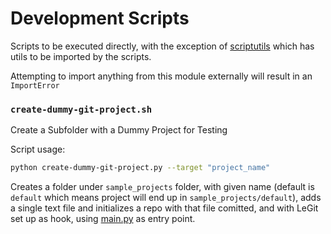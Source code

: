 # Development Scripts

Scripts to be executed directly, with the exception of [scriptutils](./scriptutils) which has utils to be imported by the scripts.

Attempting to import anything from this module externally will result in an `ImportError`

### `create-dummy-git-project.sh`

Create a Subfolder with a Dummy Project for Testing

Script usage: 

```bash
python create-dummy-git-project.py --target "project_name"
```

Creates a folder under `sample_projects` folder, with given name (default is `default` which means project will end up in `sample_projects/default`), adds a single text file and initializes a repo with that file comitted, and with LeGit set up as hook, using [main.py](../main.py) as entry point.